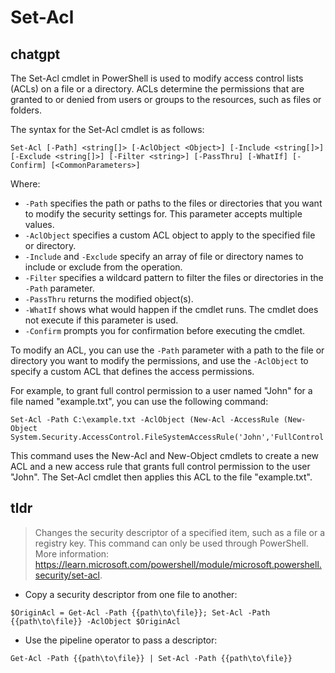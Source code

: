 # Set-Acl 
## chatgpt 
The Set-Acl cmdlet in PowerShell is used to modify access control lists (ACLs) on a file or a directory. ACLs determine the permissions that are granted to or denied from users or groups to the resources, such as files or folders.

The syntax for the Set-Acl cmdlet is as follows:

```
Set-Acl [-Path] <string[]> [-AclObject <Object>] [-Include <string[]>] [-Exclude <string[]>] [-Filter <string>] [-PassThru] [-WhatIf] [-Confirm] [<CommonParameters>]
```

Where:

- `-Path` specifies the path or paths to the files or directories that you want to modify the security settings for. This parameter accepts multiple values.
- `-AclObject` specifies a custom ACL object to apply to the specified file or directory.
- `-Include` and `-Exclude` specify an array of file or directory names to include or exclude from the operation.
- `-Filter` specifies a wildcard pattern to filter the files or directories in the `-Path` parameter.
- `-PassThru` returns the modified object(s).
- `-WhatIf` shows what would happen if the cmdlet runs. The cmdlet does not execute if this parameter is used.
- `-Confirm` prompts you for confirmation before executing the cmdlet.

To modify an ACL, you can use the `-Path` parameter with a path to the file or directory you want to modify the permissions, and use the `-AclObject` to specify a custom ACL that defines the access permissions. 

For example, to grant full control permission to a user named "John" for a file named "example.txt", you can use the following command:

```
Set-Acl -Path C:\example.txt -AclObject (New-Acl -AccessRule (New-Object System.Security.AccessControl.FileSystemAccessRule('John','FullControl','Allow')))
```

This command uses the New-Acl and New-Object cmdlets to create a new ACL and a new access rule that grants full control permission to the user "John". The Set-Acl cmdlet then applies this ACL to the file "example.txt". 

## tldr 
 
> Changes the security descriptor of a specified item, such as a file or a registry key.
> This command can only be used through PowerShell.
> More information: <https://learn.microsoft.com/powershell/module/microsoft.powershell.security/set-acl>.

- Copy a security descriptor from one file to another:

`$OriginAcl = Get-Acl -Path {{path\to\file}}; Set-Acl -Path {{path\to\file}} -AclObject $OriginAcl`

- Use the pipeline operator to pass a descriptor:

`Get-Acl -Path {{path\to\file}} | Set-Acl -Path {{path\to\file}}`
